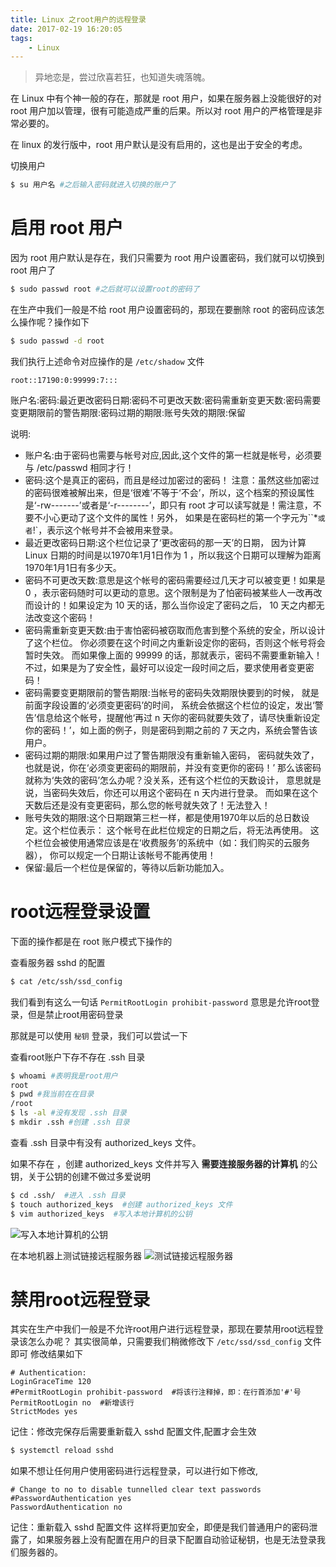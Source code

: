 ```yaml
---
title: Linux 之root用户的远程登录
date: 2017-02-19 16:20:05
tags:
    - Linux
---
```


> 异地恋是，尝过欣喜若狂，也知道失魂落魄。

在 Linux 中有个神一般的存在，那就是 root 用户，如果在服务器上没能很好的对 root 用户加以管理，很有可能造成严重的后果。所以对 root 用户的严格管理是非常必要的。

<!-- more -->

在 linux 的发行版中，root 用户默认是没有启用的，这也是出于安全的考虑。

切换用户
``` bash
$ su 用户名 #之后输入密码就进入切换的账户了
```

# 启用 root 用户

因为 root 用户默认是存在，我们只需要为 root 用户设置密码，我们就可以切换到 root 用户了
``` bash
$ sudo passwd root #之后就可以设置root的密码了
```

在生产中我们一般是不给 root 用户设置密码的，那现在要删除 root 的密码应该怎么操作呢？操作如下
``` bash
$ sudo passwd -d root
```

我们执行上述命令对应操作的是 `/etc/shadow` 文件
```
root::17190:0:99999:7:::
```
账户名:密码:最近更改密码日期:密码不可更改天数:密码需重新变更天数:密码需要变更期限前的警告期限:密码过期的期限:账号失效的期限:保留

说明:
* 账户名:由于密码也需要与帐号对应,因此,这个文件的第一栏就是帐号，必须要与 /etc/passwd 相同才行！
* 密码:这个是真正的密码，而且是经过加密过的密码！ 注意：虽然这些加密过的密码很难被解出来，但是‘很难’不等于‘不会’，所以，这个档案的预设属性是‘-rw-------’或者是‘-r--------’，即只有 root 才可以读写就是！需注意，不要不小心更动了这个文件的属性！另外， 如果是在密码栏的第一个字元为``*`或者`!`，表示这个帐号并不会被用来登录。 
* 最近更改密码日期:这个栏位记录了‘更改密码的那一天’的日期， 因为计算 Linux 日期的时间是以1970年1月1日作为 1 ，所以我这个日期可以理解为距离 1970年1月1日有多少天。
* 密码不可更改天数:意思是这个帐号的密码需要经过几天才可以被变更！如果是 0 ，表示密码随时可以更动的意思。这个限制是为了怕密码被某些人一改再改而设计的！如果设定为 10 天的话，那么当你设定了密码之后， 10 天之内都无法改变这个密码！
* 密码需重新变更天数:由于害怕密码被窃取而危害到整个系统的安全，所以设计了这个栏位。 你必须要在这个时间之内重新设定你的密码，否则这个帐号将会暂时失效。 而如果像上面的 99999 的话，那就表示，密码不需要重新输入！不过，如果是为了安全性，最好可以设定一段时间之后，要求使用者变更密码！
* 密码需要变更期限前的警告期限:当帐号的密码失效期限快要到的时候， 就是前面字段设置的‘必须变更密码’的时间， 系统会依据这个栏位的设定，发出‘警告’信息给这个帐号，提醒他‘再过 n 天你的密码就要失效了，请尽快重新设定你的密码！’，如上面的例子，则是密码到期之前的 7 天之内，系统会警告该用户。
* 密码过期的期限:如果用户过了警告期限没有重新输入密码， 密码就失效了，也就是说，你在‘必须变更密码的期限前，并没有变更你的密码！’ 那么该密码就称为‘失效的密码’怎么办呢？没关系，还有这个栏位的天数设计， 意思就是说，当密码失效后，你还可以用这个密码在 n 天内进行登录。 而如果在这个天数后还是没有变更密码，那么您的帐号就失效了！无法登入！
* 账号失效的期限:这个日期跟第三栏一样，都是使用1970年以后的总日数设定。这个栏位表示： 这个帐号在此栏位规定的日期之后，将无法再使用。 这个栏位会被使用通常应该是在‘收费服务’的系统中（如：我们购买的云服务器）， 你可以规定一个日期让该帐号不能再使用！
* 保留:最后一个栏位是保留的，等待以后新功能加入。

# root远程登录设置

下面的操作都是在 root 账户模式下操作的

查看服务器 sshd 的配置
``` bash
$ cat /etc/ssh/ssd_config
```
我们看到有这么一句话
`PermitRootLogin prohibit-password` 意思是允许root登录，但是禁止root用密码登录

那就是可以使用 `秘钥` 登录，我们可以尝试一下

查看root账户下存不存在 .ssh 目录
``` bash
$ whoami #表明我是root用户
root
$ pwd #我当前在在目录
/root
$ ls -al #没有发现 .ssh 目录
$ mkdir .ssh #创建 .ssh 目录
```
查看 .ssh 目录中有没有 authorized_keys 文件。

如果不存在 ，创建 authorized_keys 文件并写入 **需要连接服务器的计算机** 的公钥，关于公钥的创建不做过多爱说明
``` bash
$ cd .ssh/  #进入 .ssh 目录
$ touch authorized_keys  #创建 authorized_keys 文件
$ vim authorized_keys  #写入本地计算机的公钥
```
![写入本地计算机的公钥](/img/201702/linuxlogin/linux-ssh.png)

在本地机器上测试链接远程服务器
![测试链接远程服务器](/img/201702/linuxlogin/sshlogin.png)

# 禁用root远程登录

其实在生产中我们一般是不允许root用户进行远程登录，那现在要禁用root远程登录该怎么办呢？
其实很简单，只需要我们稍微修改下 `/etc/ssd/ssd_config` 文件即可
修改结果如下
``` 
# Authentication:
LoginGraceTime 120
#PermitRootLogin prohibit-password  #将该行注释掉，即：在行首添加'#'号
PermitRootLogin no  #新增该行
StrictModes yes
``` 

记住：修改完保存后需要重新载入 sshd 配置文件,配置才会生效
``` bash
$ systemctl reload sshd
```

如果不想让任何用户使用密码进行远程登录，可以进行如下修改,
``` 
# Change to no to disable tunnelled clear text passwords
#PasswordAuthentication yes
PasswordAuthentication no
```
记住：重新载入 sshd 配置文件
这样将更加安全，即便是我们普通用户的密码泄露了，如果服务器上没有配置在用户的目录下配置自动验证秘钥，也是无法登录我们服务器的。








